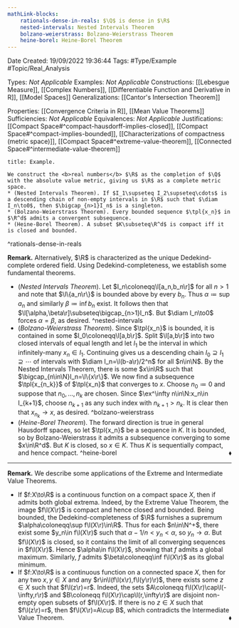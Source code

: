 ```yaml
---
mathLink-blocks:
    rationals-dense-in-reals: $\Q$ is dense in $\R$
    nested-intervals: Nested Intervals Theorem
    bolzano-weierstrass: Bolzano-Weierstrass Theorem
    heine-borel: Heine-Borel Theorem
---
```


<div class="topSpace"></div>

Date Created: 19/09/2022 19:36:44
Tags: #Type/Example #Topic/Real_Analysis

Types: <i>Not Applicable</i>
Examples: <i>Not Applicable</i>
Constructions: [[Lebesgue Measure]], [[Complex Numbers]], [[Differentiable Function and Derivative in R]], [[Model Spaces]]
Generalizations: [[Cantor's Intersection Theorem]]

Properties: [[Convergence Criteria in R]], [[Mean Value Theorems]]
Sufficiencies: <i>Not Applicable</i>
Equivalences: <i>Not Applicable</i>
Justifications: [[Compact Space#^compact-hausdorff-implies-closed]], [[Compact Space#^compact-implies-bounded]], [[Characterizations of compactness (metric space)]], [[Compact Space#^extreme-value-theorem]], [[Connected Space#^intermediate-value-theorem]]

``` ad-Example
title: Example.

We construct the <b>real numbers</b> $\R$ as the completion of $\Q$ with the absolute value metric, giving us $\R$ as a complete metric space.
* (Nested Intervals Theorem). If $I_1\supseteq I_2\supseteq\cdots$ is a descending chain of non-empty intervals in $\R$ such that $\diam I_n\to0$, then $\bigcap_{n>1}I_n$ is a singleton.
* (Bolzano-Weierstrass Theorem). Every bounded sequence $\tpl{x_n}$ in $\R^d$ admits a convergent subsequence.
* (Heine-Borel Theorem). A subset $K\subseteq\R^d$ is compact iff it is closed and bounded.

```
^rationals-dense-in-reals

<b>Remark.</b> Alternatively, $\R$ is characterized as the unique Dedekind-complete ordered field. Using Dedekind-completeness, we establish some fundamental theorems.
* (<i>Nested Intervals Theorem</i>). Let $I_n\coloneqq\l[a_n,b_n\r]$ for all $n>1$ and note that $\l\{a_n\r\}$ is bounded above by every $b_n$. Thus $\alpha\coloneqq\sup a_n$ and similarly $\beta\coloneqq\inf b_n$ exist. It follows then that $\l[\alpha,\beta\r]\subseteq\bigcap_{n>1}I_n$. But $\diam I_n\to0$ forces $\alpha=\beta$, as desired. ^nested-intervals
* (<i>Bolzano-Weierstrass Theorem</i>). Since $\tpl{x_n}$ is bounded, it is contained in some $I_0\coloneqq\l[a,b\r]$. Split $\l[a,b\r]$ into two closed intervals of equal length and let $I_1$ be the interval in which infinitely-many $x_n\in I_1$. Continuing gives us a descending chain $I_0\supseteq I_1\supseteq\cdots$ of intervals with $\diam I_n=\l(b-a\r)/2^n$ for all $n\in\N$. By the Nested Intervals Theorem, there is some $x\in\R$ such that $\bigcap_{n\in\N}I_n=\l\{x\r\}$. We now find a subsequence $\tpl{x_{n_k}}$ of $\tpl{x_n}$ that converges to $x$. Choose $n_0\coloneqq0$ and suppose that $n_0,\dots,n_k$ are chosen. Since $\ex^\infty n\in\N:x_n\in I_{k+1}$, choose $n_{k+1}$ as any such index with $n_{k+1}>n_k$. It is clear then that $x_{n_k}\to x$, as desired. ^bolzano-weierstrass
* (<i>Heine-Borel Theorem</i>). The forward direction is true in general Hausdorff spaces, so let $\tpl{x_n}$ be a sequence in $K$. It is bounded, so by Bolzano-Weierstrass it admits a subsequence converging to some $x\in\R^d$. But $K$ is closed, so $x\in K$. Thus $K$ is sequentially compact, and hence compact.<span style="float:right;">$\blacklozenge$</span> ^heine-borel

---

<b>Remark.</b> We describe some applications of the Extreme and Intermediate Value Theorems.
* If $f:X\to\R$ is a continuous function on a compact space $X$, then if admits both global extrema. Indeed, by the Extreme Value Theorem, the image $f\l(X\r)$ is compact and hence closed and bounded. Being bounded, the Dedekind-completeness of $\R$ furnishes a supremum $\alpha\coloneqq\sup f\l(X\r)\in\R$. Thus for each $n\in\N^+$, there exist some $y_n\in f\l(X\r)$ such that $\alpha-1/n<y_n<\alpha$, so $y_n\to\alpha$. But $f\l(X\r)$ is closed, so it contains the limit of all converging sequences in $f\l(X\r)$. Hence $\alpha\in f\l(X\r)$, showing that $f$ admits a global maximum. Similarly, $f$ admits $\beta\coloneqq\inf f\l(X\r)$ as its global minimum.
* If $f:X\to\R$ is a continuous function on a connected space $X$, then for any two $x,y\in X$ and any $r\in\l(f\l(x\r),f\l(y\r)\r)$, there exists some $z\in X$ such that $f\l(z\r)=r$. Indeed, the sets $A\coloneqq f\l(X\r)\cap\l(-\infty,r\r)$ and $B\coloneqq f\l(X\r)\cap\l(r,\infty\r)$ are disjoint non-empty open subsets of $f\l(X\r)$. If there is no $z\in X$ such that $f\l(z\r)=r$, then $f\l(X\r)=A\cup B$, which contradicts the Intermediate Value Theorem.<span style="float:right;">$\blacklozenge$</span>